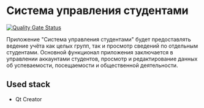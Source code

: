 # Система управления студентами

[![Quality Gate Status](https://sonarcloud.io/api/project_badges/measure?project=korhvimtv_labs_cpp&metric=alert_status)](https://sonarcloud.io/summary/new_code?id=korhvimtv_labs_cpp)

Приложение "Система управления студентами" будет предоставлять ведение учёта как целых групп, так и просмотр сведений по отдельным студентами.
Основной функционал приложения заключается в управлении аккаунтами студентов, просмотр и редактирование данных об успеваемости,
посещаемости и общественной деятельности.

## Used stack 
- Qt Creator

